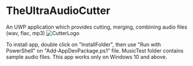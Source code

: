 # TheUltraAudioCutter
An UWP application which provides cutting, merging, combining audio files (wav, flac, mp3)
![CutterLogo](https://user-images.githubusercontent.com/92712690/171881371-cc9f2d99-4149-4086-813c-414f5960c1e5.png)



To install app, double click on "InstallFolder", then use "Run with PowerShell" on "Add-AppDevPackage.ps1" file.
MusicTest folder contains sample audio files.
This app works only on Windows 10 and above.
